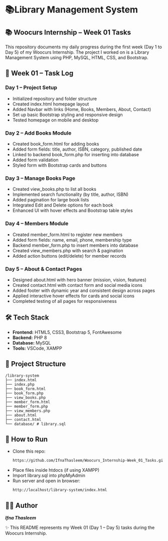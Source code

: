 # 📚Library Management System

## 📚 Woocurs Internship – Week 01 Tasks
This repository documents my daily progress during the first week (Day 1 to Day 5) of my Woocurs Internship. The project I worked on is a Library Management System using PHP, MySQL, HTML, CSS, and Bootstrap.

## 📅 Week 01 – Task Log

### Day 1 – Project Setup
- Initialized repository and folder structure
- Created index.html homepage layout
- Added Navbar with links (Home, Books, Members, About, Contact)
- Set up basic Bootstrap styling and responsive design
- Tested homepage on mobile and desktop

### Day 2 – Add Books Module
- Created book_form.html for adding books
- Added form fields: title, author, ISBN, category, published date
- Linked to backend book_form.php for inserting into database
- Added form validation
- Styled form with Bootstrap cards and buttons

### Day 3 – Manage Books Page
- Created view_books.php to list all books
- Implemented search functionality (by title, author, ISBN)
- Added pagination for large book lists
- Integrated Edit and Delete options for each book
- Enhanced UI with hover effects and Bootstrap table styles

### Day 4 – Members Module
- Created member_form.html to register new members
- Added form fields: name, email, phone, membership type
- Backend member_form.php to insert members into database
- Created view_members.php with search & pagination
- Added action buttons (edit/delete) for member records

### Day 5 – About & Contact Pages
- Designed about.html with hero banner (mission, vision, features)
- Created contact.html with contact form and social media icons
- Added footer with dynamic year and consistent design across pages
- Applied interactive hover effects for cards and social icons
- Completed testing of all pages for responsiveness

## 🛠️ Tech Stack
- **Frontend:** HTML5, CSS3, Bootstrap 5, FontAwesome
- **Backend:** PHP 8
- **Database:** MySQL
- **Tools:** VSCode, XAMPP

## 📂 Project Structure
```plaintext
/library-system
├── index.html
├── index.php
├── book_form.html
├── book_form.php
├── view_books.php
├── member_form.html
├── member_form.php
├── view_members.php
├── about.html
├── contact.html
└── database/ # library.sql
```

## 🚀 How to Run
- Clone this repo:
  ```bash
  https://github.com/IfnaThasleem/Woocurs_Internship-Week_01_Tasks.git
- Place files inside htdocs (if using XAMPP)
- Import library.sql into phpMyAdmin
- Run server and open in browser:
  ```bash
  http://localhost/library-system/index.html


## 👩‍💻 Author
***Ifna Thasleem***

✨ This README represents my Week 01 (Day 1 – Day 5) tasks during the Woocurs Internship.
